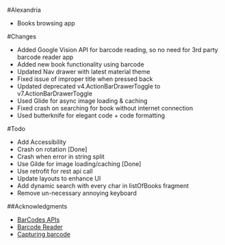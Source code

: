 #Alexandria
- Books browsing app


#Changes
- Added Google Vision API for barcode reading, so no need for 3rd party barcode reader app
- Added new book functionality using barcode
- Updated Nav drawer with latest material theme
- Fixed issue of improper title when pressed back
- Updated deprecated v4.ActionBarDrawerToggle to v7.ActionBarDrawerToggle
- Used Glide for async image loading & caching
- Fixed crash on searching for book without internet connection
- Used butterknife for elegant code + code formatting


#Todo
- Add Accessibility
- Crash on rotation [Done]
- Crash when error in string split
- Use Gilde for image loading/caching [Done]
- Use retrofit for rest api call
- Update layouts to enhance UI
- Add dynamic search with every char in listOfBooks fragment
- Remove un-necessary annoying keyboard

##Acknowledgments
- [BarCodes APIs](https://search-codelabs.appspot.com/codelabs/bar-codes)
- [Barcode Reader](https://github.com/googlesamples/android-vision/tree/master/visionSamples/barcode-reader)
- [Capturing barcode](http://stackoverflow.com/questions/32021193/how-to-capture-barcode-values-using-the-new-barcode-api-in-google-play-services)
